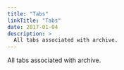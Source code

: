 ```yaml
---
title: "Tabs"
linkTitle: "Tabs"
date: 2017-01-04
description: >
  All tabs associated with archive.
---
```


All tabs associated with archive.
